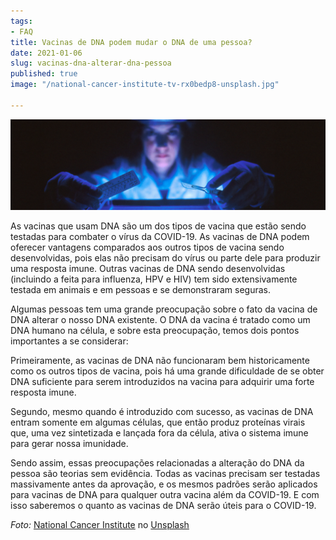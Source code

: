 ```yaml
---
tags:
- FAQ
title: Vacinas de DNA podem mudar o DNA de uma pessoa?
date: 2021-01-06
slug: vacinas-dna-alterar-dna-pessoa
published: true
image: "/national-cancer-institute-tv-rx0bedp8-unsplash.jpg"

---
```

![](/dna-vaccine-image.png)

As vacinas que usam DNA são um dos tipos de vacina que estão sendo testadas para combater o vírus da COVID-19. As vacinas de DNA podem oferecer vantagens comparados aos outros tipos de vacina sendo desenvolvidas, pois elas não precisam do vírus ou parte dele para produzir uma resposta imune. Outras vacinas de DNA sendo desenvolvidas (incluindo a feita para influenza, HPV e HIV) tem sido extensivamente testada em animais e em pessoas e se demonstraram seguras.

Algumas pessoas tem uma grande preocupação sobre o fato da vacina de DNA alterar o nosso DNA existente. O DNA da vacina é tratado como um DNA humano na célula, e sobre esta preocupação, temos dois pontos importantes a se considerar:

Primeiramente, as vacinas de DNA não funcionaram bem historicamente como os outros tipos de vacina, pois há uma grande dificuldade de se obter DNA suficiente para serem introduzidos na vacina para adquirir uma forte resposta imune.

Segundo, mesmo quando é introduzido com sucesso, as vacinas de DNA entram somente em algumas células, que então produz proteínas virais que, uma vez sintetizada e lançada fora da célula, ativa o sistema imune para gerar nossa imunidade.

Sendo assim, essas preocupações relacionadas a alteração do DNA da pessoa são teorias sem evidência. Todas as vacinas precisam ser testadas massivamente antes da aprovação, e os mesmos padrões serão aplicados para vacinas de DNA para qualquer outra vacina além da COVID-19. E com isso saberemos o quanto as vacinas de DNA serão úteis para o COVID-19.

_Foto:_ [National Cancer Institute](https://unsplash.com/@nci?utm_source=unsplash&utm_medium=referral&utm_content=creditCopyText) no [Unsplash](https://unsplash.com/s/photos/dna?utm_source=unsplash&utm_medium=referral&utm_content=creditCopyText)